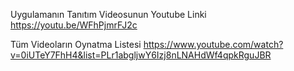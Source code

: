 Uygulamanın Tanıtım Videosunun Youtube Linki
https://youtu.be/WFhPjmrFJ2c

Tüm Videoların Oynatma Listesi
https://www.youtube.com/watch?v=0iUTeY7FhH4&list=PLr1abgljwY6Izj8nLNAHdWf4qpkRguJBR
